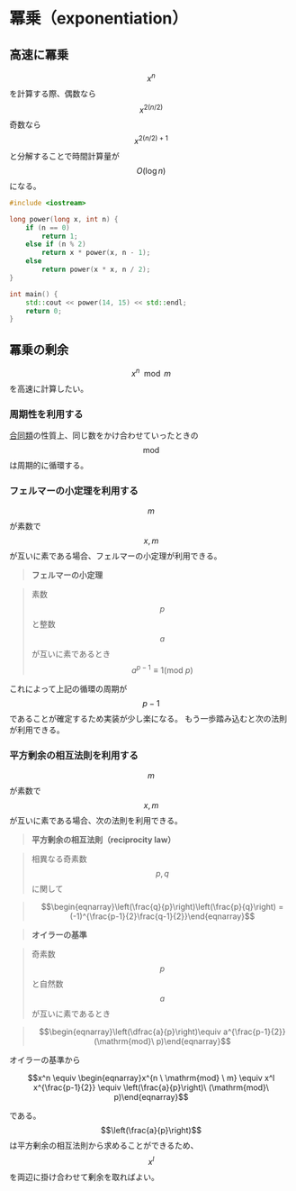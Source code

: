 # 冪乗（exponentiation）

## 高速に冪乗

$$x^n$$ を計算する際、偶数なら $$x^{2(n/2)}$$ 奇数なら $$x^{2(n/2)+1}$$ と分解することで時間計算量が $$O(\log n)$$ になる。

```cpp
#include <iostream>

long power(long x, int n) {
    if (n == 0)
        return 1;
    else if (n % 2)
        return x * power(x, n - 1);
    else
        return power(x * x, n / 2);
}

int main() {
    std::cout << power(14, 15) << std::endl;
    return 0;
}
```

## 冪乗の剰余

$$x^n \mod m$$ を高速に計算したい。

### 周期性を利用する

[合同類](../../mathematics/algebra/residue_ring.md#合同類（congruent_class）)の性質上、同じ数をかけ合わせていったときの$$\mathrm{mod}$$は周期的に循環する。

### フェルマーの小定理を利用する

$$m$$ が素数で $$x,m$$ が互いに素である場合、フェルマーの小定理が利用できる。

>**フェルマーの小定理**

>素数 $$p$$ と整数 $$a$$ が互いに素であるとき $$a^{p-1} \equiv 1 (\mathrm{mod}\ p)$$

これによって上記の循環の周期が $$p-1$$ であることが確定するため実装が少し楽になる。
もう一歩踏み込むと次の法則が利用できる。

### 平方剰余の相互法則を利用する

$$m$$ が素数で $$x,m$$ が互いに素である場合、次の法則を利用できる。

>**平方剰余の相互法則（reciprocity law）**

>相異なる奇素数 $$p,q$$ に関して

>$$\begin{eqnarray}\left(\frac{q}{p}\right)\left(\frac{p}{q}\right) = (-1)^{\frac{p-1}{2}\frac{q-1}{2}}\end{eqnarray}$$


>**オイラーの基準**

>奇素数 $$p$$ と自然数 $$a$$ が互いに素であるとき

>$$\begin{eqnarray}\left(\dfrac{a}{p}\right)\equiv a^{\frac{p-1}{2}}(\mathrm{mod}\ p)\end{eqnarray}$$

オイラーの基準から

$$x^n \equiv \begin{eqnarray}x^{n \ \mathrm{mod} \ m} \equiv x^l x^{\frac{p-1}{2}} \equiv \left(\frac{a}{p}\right)\ (\mathrm{mod}\ p)\end{eqnarray}$$

である。
$$\left(\frac{a}{p}\right)$$ は平方剰余の相互法則から求めることができるため、$$x^l$$ を両辺に掛け合わせて剰余を取ればよい。
